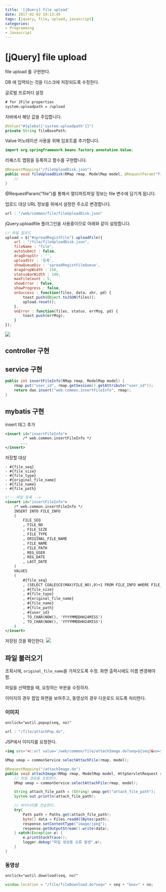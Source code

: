 ```yaml
---
title: '[jQuery] file upload'
date: 2017-02-02 19:13:45
tags: [jquery, file, upload, javascript]
categories:
- Programming
- Javascript
---
```


# [jQuery] file upload

file upload 를 구현한다.

DB 에 입력되는 것을 디스크에 저장되도록 수정한다.

글로벌 프로퍼티 설정

```xml
# for JFile properties
system.uploadpath = /upload
```

자바에서 해당 값을 주입합니다.

```java
@Value("#{global['system.uploadpath']}")
private String fileBasePath;
```

Value 어노테이션 사용을 위해 임포트를 추가합니다.

```java
import org.springframework.beans.factory.annotation.Value;
```

리퀘스트 맵핑을 등록하고 함수를 구현합니다.

```java
@RequestMapping("/fileUploadDisk.json")
public void fileUploadDisk(RMap rmap, ModelMap model, @RequestParam("file") MultipartFile file) throws IOException {
    //
}
```

@RequestParam\("file"\)를 통해서 멀티파트파일 정보는 file 변수에 담기게 됩니다.

업로드 대상 URL 정보를 위에서 설정한 주소로 변경합니다.

```javascript
url : "/web/common/file/fileUploadDisk.json"
```

jQuery.uploadfile 플러그인을 사용중이므로 아래와 같이 설정합니다.

```javascript
// 파일 업로드
upload = $("#spreadRegistFile").uploadFile({
    url : "/file/fileUploadDisk.json",
    fileName : "file",
    autoSubmit : false,
    dragDropStr : '',
    uploadStr : '등록',
    showQueueDiv : 'spreadRegistFileQueue',
    dragdropWidth : 150,
    statusBarWidth : 140,
    maxFileCount : 5,
    showError : false,
    showProgress : false,
    onSuccess : function(files, data, xhr, pd) {
        toast.push(Object.toJSON(files));
        upload.reset();
    },
    onError : function(files, status, errMsg, pd) {
        toast.push(errMsg);
    }
});
```

![](https://goo.gl/cbOJ36)

## controller 구현

## service 구현

```java
public int insertFileInfo(RMap rmap, ModelMap model) {
    rmap.put("user_id", rmap.getSession().getAttribute("user_id"));
    return dao.insert("web.common.insertFileInfo", rmap);
}
```

## mybatis 구현

insert 태그 추가

```xml
<insert id="insertFileInfo">
        /* web.common.insertFileInfo */
       ...
</insert>
```

저장할 대상

```
- #{file_seq}
- #{file_size}
- #{file_type}
- #{original_file_name}
- #{file_name}
- #{file_path}
```

```xml
<!-- 파일 등록 -->
<insert id="insertFileInfo">
    /* web.common.insertFileInfo */
    INSERT INTO FILE_INFO
    (
        FILE_SEQ
        , FILE_NO
        , FILE_SIZE
        , FILE_TYPE
        , ORIGINAL_FILE_NAME
        , FILE_NAME
        , FILE_PATH            
        , REG_USER
        , REG_DATE
        , LAST_DATE            
    )
    VALUES
    (
        #{file_seq}
        , (SELECT COALESCE(MAX(FILE_NO),0)+1 FROM FILE_INFO WHERE FILE_SEQ = #{file_seq})
        , #{file_size}
        , #{file_type}
        , #{original_file_name}
        , #{file_name}
        , #{file_path}
        , #{user_id}
        , TO_CHAR(NOW(), 'YYYYMMDDHH24MISS')
        , TO_CHAR(NOW(), 'YYYYMMDDHH24MISS')            
    )        
</insert>
```

저장된 것을 확인한다.
![](https://goo.gl/RCWPyw)

## 파일 불러오기

조회시에, `original_file_name`을 가져오도록 수정.
화면 출력시에도 이름 변경해야 함.

파일을 선택했을 때, 요청하는 부분을 수정하자.

이미지의 경우 팝업 화면을 보여주고, 동영상의 경우 다운로드 되도록 처리한다.

### 이미지

```html
onclick="wutil.popup(seq, no)"
```

```javascript
url : "/file/attachPop.do",
```

JSP에서 이미지를 요청한다.

```html
<img src="<c:url value='/web/common/file/attachImage.do?seq=${seq}&no=${no}'/>" width="550" />
```

```java
UMap umap = commonService.selectAttachFile(rmap, model);
```

```java
@RequestMapping("/attachImage.do")
public void attachImage(RMap rmap, ModelMap model, HttpServletRequest request, HttpServletResponse response) throws IOException {
    // 파일 경로를 조회한다.
    UMap umap = commonService.selectAttachFile(rmap, model);

    String attach_file_path = (String) umap.get("attach_file_path");        
    System.out.println(attach_file_path);        

    // 바이너리를 전송한다.
    try{
        Path path = Paths.get(attach_file_path);
        byte[] data = Files.readAllBytes(path);
        response.setContentType("image/jpeg");
        response.getOutputStream().write(data);
    } catch(Exception e) {
        e.printStackTrace();
        logger.debug("파일 생성중 오류 발생",e);
    }
}
```

### 동영상

```html
onclick="wutil.download(seq, no)"
```

```javascript
window.location = "/file/fileDownload.do?seq=" + seq + "&no=" + no;
```
